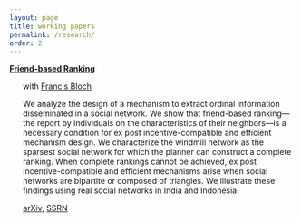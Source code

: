 ```yaml
---
layout: page
title: working papers
permalink: /research/
order: 2
---
```


<style type="text/css" media="screen">
ul {
  list-style-type: none;
}
li {
  margin-top: .1rem;
}
</style>

**[Friend-based Ranking](https://arxiv.org/pdf/1807.05093.pdf)**
  - with [Francis Bloch](https://www.sites.google.com/site/francisbloch1/home)

  - We analyze the design of a mechanism to extract ordinal information disseminated in a social network. We show that friend-based ranking—the report by individuals on the characteristics of their neighbors—is a necessary condition for ex post incentive-compatible and efficient mechanism design. We characterize the windmill network as the sparsest social network for which the planner can construct a complete ranking. When complete rankings cannot be achieved, ex post incentive-compatible and efficient mechanisms arise when social networks are bipartite or composed of triangles. We illustrate these findings using real social networks in India and Indonesia.
  - <i class="far fa-file-pdf"></i> [arXiv](https://arxiv.org/pdf/1807.05093.pdf), [SSRN](https://papers.ssrn.com/abstract=3213311)
